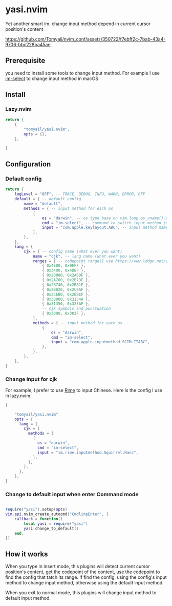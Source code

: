 # yasi.nvim

Yet another smart im. change input method depend in current cursor position's content

https://github.com/Tomyail/nvim_conf/assets/350722/f7ebff2c-7bab-43a4-9706-bbc228ba45ae


## Prerequisite

you need to install some tools to change input method. For example I use [im-select](https://github.com/daipeihust/im-select) to change input method in macOS.

## Install

### Lazy.nvim

```lua
return {
	{
		"tomyail/yasi.nvim",
		opts = {},
	},

}

```

## Configuration

### Default config

```lua
return {
    logLevel = "OFF", -- TRACE, DEBUG, INFO, WARN, ERROR, OFF
    default = { -- default config
        name = "default",
        methods = { -- input method for each os
            {
                os = "darwin", -- os type base on vim.loop.os_uname().sysname
                cmd = "im-select", -- command to switch input method (must install it first)
                input = "com.apple.keylayout.ABC", -- input method name
            },
        },
    },
    lang = {
        cjk = { -- config name (what ever you want)
            name = "cjk", -- lang name (what ever you want)
            ranges = { -- codepoint range(I use https://www.lddgo.net/en/string/cjk-unicode, you can define your own range)
                { 0x4E00, 0x9FFF },
                { 0x3400, 0x4DBF },
                { 0x20000, 0x2A6DF },
                { 0x2A700, 0x2B73F },
                { 0x2B740, 0x2B81F },
                { 0x2B820, 0x2CEAF },
                { 0x2CEB0, 0x2EBEF },
                { 0x30000, 0x3134A },
                { 0x31350, 0x323AF },
                -- cjk symbols and punctuation
                { 0x3000, 0x303F },
            },
            methods = { -- input method for each os
                {
                    os = "darwin",
                    cmd = "im-select",
                    input = "com.apple.inputmethod.SCIM.ITABC",
                },
            },
        },
    },
}
```

### Change input for cjk

For example, I prefer to use [Rime](https://rime.im/) to input Chinese. Here is the config I use in lazy.nvim.

```lua
{

    "tomyail/yasi.nvim"
    opts = {
      lang = {
        cjk = {
          methods = {
            {
              os = "darwin",
              cmd = "im-select",
              input = "im.rime.inputmethod.Squirrel.Hans",
            },
          },
        },
      },
    },
}

```

### Change to default input when enter Command mode

```lua

require("yasi").setup(opts)
vim.api.nvim_create_autocmd("CmdlineEnter", {
    callback = function()
        local yasi = require("yasi")
        yasi.change_to_default()
    end,
})
```

## How it works

When you type in insert mode, this plugins will detect current cursor position's content, get the codepoint of the content, use the codepoint to find the config that tatch its range. If find the config, using the config's input method to change input method, otherwise using the default input method.

When you exit to normal mode, this plugins will change input method to default input method.
